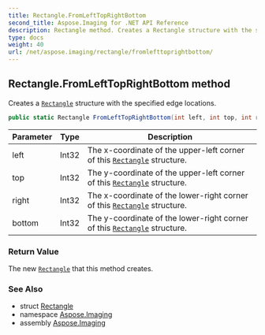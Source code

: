 ```yaml
---
title: Rectangle.FromLeftTopRightBottom
second_title: Aspose.Imaging for .NET API Reference
description: Rectangle method. Creates a Rectangle structure with the specified edge locations
type: docs
weight: 40
url: /net/aspose.imaging/rectangle/fromlefttoprightbottom/
---
```

## Rectangle.FromLeftTopRightBottom method

Creates a [`Rectangle`](../) structure with the specified edge locations.

```csharp
public static Rectangle FromLeftTopRightBottom(int left, int top, int right, int bottom)
```

| Parameter | Type | Description |
| --- | --- | --- |
| left | Int32 | The x-coordinate of the upper-left corner of this [`Rectangle`](../) structure. |
| top | Int32 | The y-coordinate of the upper-left corner of this [`Rectangle`](../) structure. |
| right | Int32 | The x-coordinate of the lower-right corner of this [`Rectangle`](../) structure. |
| bottom | Int32 | The y-coordinate of the lower-right corner of this [`Rectangle`](../) structure. |

### Return Value

The new [`Rectangle`](../) that this method creates.

### See Also

* struct [Rectangle](../)
* namespace [Aspose.Imaging](../../rectangle/)
* assembly [Aspose.Imaging](../../../)


